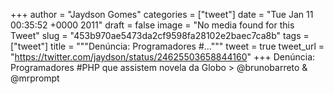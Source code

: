
+++
author = "Jaydson Gomes"
categories = ["tweet"]
date = "Tue Jan 11 00:35:52 +0000 2011"
draft = false
image = "No media found for this Tweet"
slug = "453b970ae5473da2cf9598fa28102e2baec7ca8b"
tags = ["tweet"]
title = """Denúncia: Programadores #..."""
tweet = true
tweet_url = "https://twitter.com/jaydson/status/24625503658844160"
+++
Denúncia: Programadores #PHP que assistem novela da Globo &gt; @brunobarreto & @mrprompt

